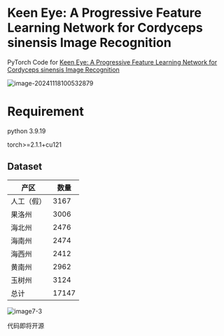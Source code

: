 # Keen Eye: A Progressive Feature Learning Network for Cordyceps sinensis Image Recognition

PyTorch Code for  [Keen Eye: A Progressive Feature Learning Network for Cordyceps sinensis Image Recognition]()

![image-20241118100532879](C:/Users/hpcwwx/AppData/Roaming/Typora/typora-user-images/image-20241118100532879.png)

# Requirement

python 3.9.19

torch>=2.1.1+cu121

## Dataset

| 产区       | 数量  |
| ---------- | ----- |
| 人工（假） | 3167  |
| 果洛州     | 3006  |
| 海北州     | 2476  |
| 海南州     | 2474  |
| 海西州     | 2412  |
| 黄南州     | 2962  |
| 玉树州     | 3124  |
| 总计       | 17147 |

![image7-3](虫草论文/image7-3.png)



代码即将开源